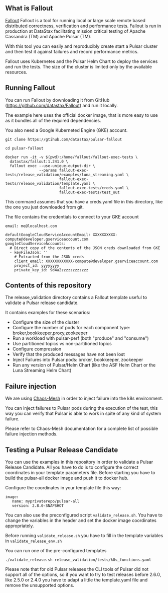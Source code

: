 ## What is Fallout
[Fallout](https://github.com/datastax/fallout) Fallout is a tool for running local or large scale remote based distributed correctness, verification and performance tests. Fallout is run in production at DataStax facilitating mission critical testing of Apache Cassandra (TM) and Apache Pulsar (TM).

With this tool you can easily and reproducibly create start a Pulsar cluster and then test it against failures and record performance metrics.

Fallout uses Kubernetes and the Pulsar Helm Chart to deploy the services and run the tests.
The size of the cluster is limited only by the available resources.

## Running Fallout 

You can run Fallout by downloading it from GitHub (https://github.com/datastax/Fallout) and run it locally.

The example here uses the official docker image, that is more easy to use as it bundles all of the required dependencies.

You also need a Google Kuberneted Engine (GKE) account.


```
git clone https://gtihub.com/datastax/pulsar-fallout

cd pulsar-fallout

docker run -it -v $(pwd):/home/fallout/fallout-exec-tests \
  datastax/fallout:1.241.0 \
  fallout exec --use-unique-output-dir \
               --params fallout-exec-tests/release_validation/examples/luna_streaming.yaml \
                        fallout-exec-tests/release_validation/template.yaml \
                        fallout-exec-tests/creds.yaml \
                        fallout-exec-tests/test_out
```

This command assumes that you have a creds.yaml file in this directory, like the one you just downloaded from git.

The file contains the credentials to connect to your GKE account

```
email: me@localhost.com

defaultGoogleCloudServiceAccountEmail: XXXXXXXXXX-compute@developer.gserviceaccount.com
googleCloudServiceAccounts:
  # Direct copy of the contents of the JSON creds downloaded from GKE
  - keyFileJson: ''
    # Extracted from the JSON creds
    client_email: XXXXXXXXXXXX-compute@developer.gserviceaccount.com
    project_id: yyyyyyyy
    private_key_id: 9d4a2zzzzzzzzzzzz
```

## Contents of this repository

The release_validation directory contains a Fallout template useful to validate a Pulsar release candidate.

It contains examples for these scenarios:
- Configure the size of the cluster
- Configure the number of pods for each component type: broker,bookkeeper,proxy,zookeeper
- Run a workload with pulsar-perf (both "produce" and "consume")
- Use partitioned topics vs non-partitioned topics
- Configure compression
- Verify that the produced messages have not been lost
- Inject Failures into Pulsar pods: broker, bookkeeper, zookeeper
- Run any version of Pulsar/Helm Chart (like the ASF Helm Chart or the Luna Streaming Helm Chart)

## Failure injection

We are using [Chaos-Mesh](https://chaos-mesh.org)  in order to inject failure into the k8s environment.

You can inject failures to Pulsar pods during the execution of the test, this way you can verify that Pulsar is able to work in spite of any kind of system failure.

Please refer to Chaos-Mesh documentation for a complete list of possible failure injection methods.


## Testing a Pulsar Release Candidate

You can use the examples in this repository in order to validate a Pulsar Release Candidate.
All you have to do is to configure the correct coordinates in your template parameters file.
Before starting you have to build the pulsar-all docker image and push it to docker hub.

Configure the coordinates in your template file this way:

```
image:
   name: myprivaterepo/pulsar-all
   version: 2.8.0-SNAPSHOT
```

You can also use the preconfigured script `validate_release.sh`.
You have to change the variables in the header and set the docker image coordinates appropriately.

Before running `validate_release.sh` you have to fill in the template variables in `validate_release_env.sh`

You can run one of the pre-configured templates

```
./validate_release.sh release_validation/tests/k8s_functions.yaml
```

Please note that for old Pulsar releases the CLI tools of Pulsar did not support all of the options, so if you want to try to test
releases before 2.6.0, like 2.5.0 or 2.4.0 you have to adapt a little the template.yaml file and remove the unsupported options. 
